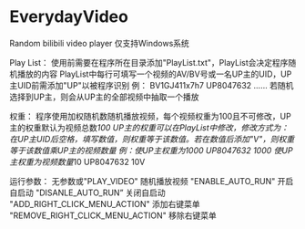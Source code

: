 # EverydayVideo
Random bilibili video player
仅支持Windows系统

Play List：
使用前需要在程序所在目录添加"PlayList.txt"，PlayList会决定程序随机播放的内容
PlayList中每行可填写一个视频的AV/BV号或一名UP主的UID，UP主UID前需添加"UP"以被程序识别
例：
BV1GJ411x7h7
UP8047632
……
若随机选择到UP主，则会从UP主的全部视频中抽取一个播放

权重：
程序使用加权随机数随机播放视频，每个视频权重为100且不可修改，UP主的权重默认为视频总数*100
UP主的权重可以在PlayList中修改，修改方式为：在UP主UID后空格，填写数值，则权重等于该数值。若在数值后添加"V"，则权重等于该数值乘UP主的视频数量
例：使UP主权重为1000
UP8047632 1000
使UP主权重为视频数量*10
UP8047632 10V

运行参数：
无参数或"PLAY_VIDEO" 随机播放视频
"ENABLE_AUTO_RUN" 开启自启动
"DISANLE_AUTO_RUN” 关闭自启动
"ADD_RIGHT_CLICK_MENU_ACTION" 添加右键菜单
"REMOVE_RIGHT_CLICK_MENU_ACTION" 移除右键菜单
